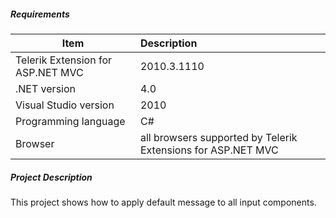 ##### **Requirements** #####
|Item                               |Description|
|----------                         |:-------------|
|Telerik Extension for ASP.NET MVC  |2010.3.1110 |
|.NET version                       |4.0|
|Visual Studio version              |2010| 
|Programming language               |C#|
|Browser                            |all browsers supported by Telerik Extensions for ASP.NET MVC|

##### **Project Description** #####
This project shows how to apply default message to all input components.